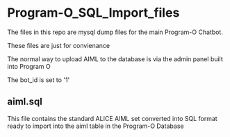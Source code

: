 Program-O_SQL_Import_files
==========================
The files in this repo are mysql dump files for the main Program-O Chatbot.

These files are just for convienance

The normal way to upload AIML to the database is via the admin panel built into Program O

The bot_id is set to '1'

aiml.sql
--------
This file contains the standard ALICE AIML set converted into SQL format ready to import into the aiml table in the Program-O Database